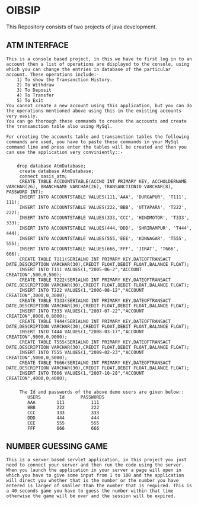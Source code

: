 # OIBSIP
This Repository consists of two projects of java development.

## ATM INTERFACE
    This is a console based project, in this we have to first log in to an account then a list of operations are displayed to the console, using which you can change the entries in database of the particular account. These operations include:-
        1) To show the Transanction History.
        2) To Withdraw
        3) To Deposit
        4) To Transfer
        5) To Exit
    You cannot create a new account using this application, but you can do the operations mentioned above using this in the existing accounts very easily.
    You can go thorough these commands to create the accounts and create the transanction table also using MySql.
    
    For creating the accounts table and transanction tables the following commands are used, you have to paste these commands in your MySql command line and press enter the tables will be created and then you can use the application very conviniently::-
###
        drop database AtmDatabase;
         create database AtmDatabase;
         connect oasis_atm;
         CREATE TABLE ACCOUNTSTABLE(ACCNO INT PRIMARY KEY, ACCHOLDERNAME VARCHAR(26), BRANCHNAME VARCHAR(26), TRANSANCTIONID VARCHAR(8), PASSWORD INT);
         INSERT INTO ACCOUNTSTABLE VALUES(111,'AAA', 'DURGAPUR', 'T111', 111);
         INSERT INTO ACCOUNTSTABLE VALUES(222,'BBB', 'UTTAPARA', 'T222', 222);
         INSERT INTO ACCOUNTSTABLE VALUES(333,'CCC', 'HINDMOTOR', 'T333', 333);
         INSERT INTO ACCOUNTSTABLE VALUES(444,'DDD', 'SHRIRAMPUR', 'T444', 444);
         INSERT INTO ACCOUNTSTABLE VALUES(555,'EEE', 'KONNAGAR', 'T555', 555);
         INSERT INTO ACCOUNTSTABLE VALUES(666,'FFF', 'JIRAT', 'T666', 666);
         CREATE TABLE T111(SERIALNO INT PRIMARY KEY,DATEOFTRANSACT DATE,DESCRIPTION VARCHAR(30),CREDIT FLOAT,DEBIT FLOAT,BALANCE FLOAT);
         INSERT INTO T111 VALUES(1,"2005-06-2","ACCOUNT CREATION",500,0,500);
         CREATE TABLE T222(SERIALNO INT PRIMARY KEY,DATEOFTRANSACT DATE,DESCRIPTION VARCHAR(30),CREDIT FLOAT,DEBIT FLOAT,BALANCE FLOAT);
         INSERT INTO T222 VALUES(1,"2006-08-12","ACCOUNT CREATION",3000,0,3000);
         CREATE TABLE T333(SERIALNO INT PRIMARY KEY,DATEOFTRANSACT DATE,DESCRIPTION VARCHAR(30),CREDIT FLOAT,DEBIT FLOAT,BALANCE FLOAT);
         INSERT INTO T333 VALUES(1,"2007-07-22","ACCOUNT CREATION",8000,0,8000);
         CREATE TABLE T444(SERIALNO INT PRIMARY KEY,DATEOFTRANSACT DATE,DESCRIPTION VARCHAR(30),CREDIT FLOAT,DEBIT FLOAT,BALANCE FLOAT);
         INSERT INTO T444 VALUES(1,"2008-03-17","ACCOUNT CREATION",9000,0,9000);
         CREATE TABLE T555(SERIALNO INT PRIMARY KEY,DATEOFTRANSACT DATE,DESCRIPTION VARCHAR(30),CREDIT FLOAT,DEBIT FLOAT,BALANCE FLOAT);
         INSERT INTO T555 VALUES(1,"2009-02-23","ACCOUNT CREATION",5000,0,5000);
         CREATE TABLE T666(SERIALNO INT PRIMARY KEY,DATEOFTRANSACT DATE,DESCRIPTION VARCHAR(30),CREDIT FLOAT,DEBIT FLOAT,BALANCE FLOAT);
         INSERT INTO T666 VALUES(1,"2007-10-28","ACCOUNT CREATION",4000,0,4000);
 ###        
         The Id and passwords of the above demo users are given below::
            USERS       Id      PASSWORDS
            AAA        111          111
            BBB        222          222
            CCC        333          333
            DDD        444          444
            EEE        555          555
            FFF        666          666
    
## NUMBER GUESSING GAME
    This is a server based servlet application, in this project you just need to connect your server and then run the code using the server.
    When you launch the application in your server a page will open in which you have to give some input from 1 to 100 and the application will direct you whether that is the number or the number you have entered is larger of smaller than the number that is required. This is a 40 seconds game you have to guess the number within that time otherwise the game will be over and the session will be expired.